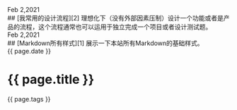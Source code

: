<!-- 文章需要倒叙排列，都有唯一的ID。 -->


<!-- <div class="time">Feb 2,2021</div>
## [我所理解的产品设计师][3]
很乐意为有趣的项目消费时光 -->


<div class="time">Feb 2,2021</div>
## [我常用的设计流程][2]
理想化下（没有外部因素压制）设计一个功能或者是产品的流程，这个流程通常也可以运用于独立完成一个项目或者设计测试题。


<div class="time">Feb 2,2021</div>
## [Markdown所有样式][1]
展示一下本站所有Markdown的基础样式。

<div style="margin-bottom: 24px;">
        <div class="time">{{ page.date }}</div>
        <h1>{{ page.title }}</h1>
        <tag>{{ page.tags }}</tag>
</div>


<!-- 文章链接 -->

[1]:	project
[2]:	process
[3]:	about



<!-- 图片链接 -->

[image-1]:	assets/pic/empty1.png
[image-2]:	assets/pic/empty1.png
[image-3]:	assets/pic/empty.png
